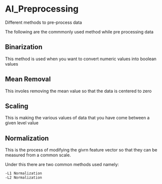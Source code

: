 # AI_Preprocessing
Different methods to pre-process data 

The following are the commmonly used method while pre processing data

## Binarization

This method is used when you want to convert numeric values into boolean values

## Mean Removal

This involes removing the mean value so that the data is centered to zero

## Scaling

This is making the various values of data that you have come between a given level value

## Normalization

This is the process of  modifying the givrn feature vector so that they can be measured from a common scale.

Under this there are two common methods used namely:

    -L1 Normalization
    -L2 Normalization
